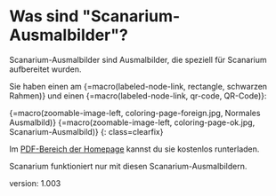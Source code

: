 # Was sind "Scanarium-Ausmalbilder"?

Scanarium-Ausmalbilder sind Ausmalbilder, die speziell für Scanarium aufbereitet wurden.

Sie haben einen am {=macro(labeled-node-link, rectangle, schwarzen Rahmen)} und einen {=macro(labeled-node-link, qr-code, QR-Code)}:

{=macro(zoomable-image-left, coloring-page-foreign.jpg, Normales Ausmalbild)}
{=macro(zoomable-image-left, coloring-page-ok.jpg, Scanarium-Ausmalbild)}
{: class=clearfix}

Im [PDF-Bereich der Homepage](https://scanarium.com/#pdfs) kannst du sie kostenlos runterladen.

Scanarium funktioniert nur mit diesen Scanarium-Ausmalbildern.


version: 1.003
